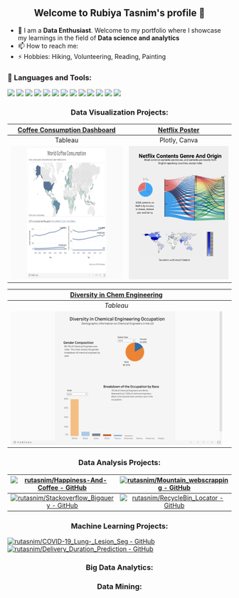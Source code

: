 <h2 align = "center"> Welcome to Rubiya Tasnim's profile 👋</h2>

- 🌱 I am a __Data Enthusiast__. Welcome to my portfolio where I showcase my learnings in the field of __Data science and analytics__
- 📫 How to reach me:
- ⚡ Hobbies: Hiking, Volunteering, Reading, Painting 
<!--
**rutasnim/rutasnim** is a ✨ _special_ ✨ repository because its `README.md` (this file) appears on your GitHub profile.

Here are some ideas to get you started:

- 🔭 I’m currently working on ...
- 🌱 I’m currently learning ...
- 👯 I’m looking to collaborate on ...
- 🤔 I’m looking for help with ...
- 💬 Ask me about ...
- 📫 How to reach me: ...
- 😄 Pronouns: ...
- ⚡ Fun fact: ...
-->
<h3> 🧰 Languages and Tools: </h3>

[<img src = "https://img.shields.io/badge/Python-FFD43B?style=for-the-badge&logo=python&logoColor=darkgreen"/>](https://www.python.org) [<img src = "https://img.shields.io/badge/Numpy-777BB4?style=for-the-badge&logo=numpy&logoColor=white"/>](https://numpy.org) 
[<img src="https://img.shields.io/badge/Pandas-2C2D72?style=for-the-badge&logo=pandas&logoColor=white"/>](https://pandas.pydata.org) [![](https://img.shields.io/badge/scikit_learn-F7931E?style=for-the-badge&logo=scikit-learn&logoColor=white)](https://scikit-learn.org/stable/)
[![](https://img.shields.io/badge/MySQL-00000F?style=for-the-badge&logo=mysql&logoColor=white)](https://www.mysql.com)
[![](https://img.shields.io/badge/Tableau-E97627?style=for-the-badge&logo=Tableau&logoColor=white)](https://www.tableau.com)
![](https://img.shields.io/badge/Plotly-239120?style=for-the-badge&logo=plotly&logoColor=white)
[![](https://img.shields.io/badge/json-5E5C5C?style=for-the-badge&logo=json&logoColor=white)](https://www.json.org/json-en.html)
[![](https://img.shields.io/badge/conda-342B029.svg?&style=for-the-badge&logo=anaconda&logoColor=white)](https://www.anaconda.com)
[![](https://img.shields.io/badge/Colab-F9AB00?style=for-the-badge&logo=googlecolab&color=525252)](https://colab.research.google.com)
[![](https://img.shields.io/badge/Microsoft_Excel-217346?style=for-the-badge&logo=microsoft-excel&logoColor=white)](https://www.microsoft.com/en-us/microsoft-365/excel) [![](https://img.shields.io/badge/Microsoft_PowerPoint-B7472A?style=for-the-badge&logo=microsoft-powerpoint&logoColor=white)](https://www.microsoft.com/en-us/microsoft-365/powerpoint) [![](https://img.shields.io/badge/Microsoft_Office-D83B01?style=for-the-badge&logo=microsoft-office&logoColor=white)](https://www.office.com)


<h3 align = "center"> Data Visualization Projects: </h3> 

|[Coffee Consumption Dashboard](https://public.tableau.com/app/profile/rubiya.tasnim/viz/WorldCoffeeConsumption_16583487329070/Dashboard1)|  [Netflix Poster](https://drive.google.com/file/d/1TbEjpp3Efrftk3lWSZ1Q07ZcOucUdPk4/view?usp=sharing)|
| :-:| :-:| 
| Tableau | Plotly, Canva|
| [<img src = "https://github.com/rutasnim/DataViz/blob/main/Posters/Coffee.png" width = 500 height = 300/>](https://public.tableau.com/app/profile/rubiya.tasnim/viz/WorldCoffeeConsumption_16583487329070/Dashboard1)| [<img src = "https://github.com/rutasnim/DataViz/blob/main/Posters/Netflix%20Data%20Poster.png" width = 500 height = 300/>](https://drive.google.com/file/d/1TbEjpp3Efrftk3lWSZ1Q07ZcOucUdPk4/view?usp=sharing)

|[Diversity in Chem Engineering](https://public.tableau.com/app/profile/rubiya.tasnim/viz/GenderGapChemicalEngineering/Dashboard2)||
| :-:| :-:| 
| *Tableau* | |
|[<img src = "https://github.com/rutasnim/DataViz/blob/main/Posters/ChemE%20Diversity.png" width = 500 height = 300/>](https://public.tableau.com/app/profile/rubiya.tasnim/viz/GenderGapChemicalEngineering/Dashboard2)||

<!--
 
[<img src = "https://github.com/rutasnim/DataViz/blob/main/Posters/GENDER%20GAP%20in%20MOMA.png" width = 500 height = 300/>](https://drive.google.com/file/d/1feV2RApwIgmdkTTYbEwLPb0eQ7EDdoX-/view?usp=sharing)

[MoMA Poster](https://drive.google.com/file/d/1feV2RApwIgmdkTTYbEwLPb0eQ7EDdoX-/view?usp=sharing)
-->



<h3 align = "center"> Data Analysis Projects: </h3> 
<!--
| [Stackoverflow EDA](https://github.com/rutasnim/Stackoverflow_Bigquery)|  [Mountains of the world](https://github.com/rutasnim/Mountain_webscrapping)|[Coffee Happiness](https://github.com/rutasnim/Happiness-And-Coffee)| [Recycle Bin locator](https://github.com/rutasnim/RecycleBin_Locator)|
| :-:| :-:| :-:| :-:|
|Big Query exploratory data analysis | Webscrapping data, analysis and visualization | Data cleaning with pandas, sql and correlation |Locate public recycle bin near you in NYC|
-->



|[![rutasnim/Happiness-And-Coffee - GitHub](https://gh-card.dev/repos/rutasnim/Happiness-And-Coffee.svg)](https://github.com/rutasnim/Happiness-And-Coffee)|[![rutasnim/Mountain_webscrapping - GitHub](https://gh-card.dev/repos/rutasnim/Mountain_webscrapping.svg)](https://github.com/rutasnim/Mountain_webscrapping)|
| :-:| :-:|
|[![rutasnim/Stackoverflow_Bigquery - GitHub](https://gh-card.dev/repos/rutasnim/Stackoverflow_Bigquery.svg)](https://github.com/rutasnim/Stackoverflow_Bigquery)| [![rutasnim/RecycleBin_Locator - GitHub](https://gh-card.dev/repos/rutasnim/RecycleBin_Locator.svg)](https://github.com/rutasnim/RecycleBin_Locator)|

<h3 align = "center"> Machine Learning Projects: </h3> 

[![rutasnim/COVID-19_Lung-_Lesion_Seg - GitHub](https://gh-card.dev/repos/rutasnim/COVID-19_Lung-_Lesion_Seg.svg)](https://github.com/rutasnim/COVID-19_Lung-_Lesion_Seg)[![rutasnim/Delivery_Duration_Prediction - GitHub](https://gh-card.dev/repos/rutasnim/Delivery_Duration_Prediction.svg)](https://github.com/rutasnim/Delivery_Duration_Prediction)

<h3 align = "center"> Big Data Analytics: </h3> 

<h3 align = "center"> Data Mining: </h3>


